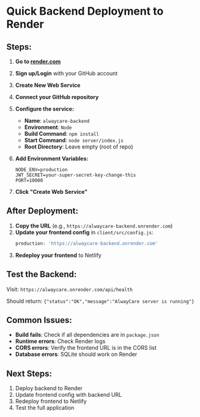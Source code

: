 # Quick Backend Deployment to Render

## Steps:

1. **Go to [render.com](https://render.com)**
2. **Sign up/Login** with your GitHub account
3. **Create New Web Service**
4. **Connect your GitHub repository**
5. **Configure the service:**

   - **Name**: `alwaycare-backend`
   - **Environment**: `Node`
   - **Build Command**: `npm install`
   - **Start Command**: `node server/index.js`
   - **Root Directory**: Leave empty (root of repo)

6. **Add Environment Variables:**
   ```
   NODE_ENV=production
   JWT_SECRET=your-super-secret-key-change-this
   PORT=10000
   ```

7. **Click "Create Web Service"**

## After Deployment:

1. **Copy the URL** (e.g., `https://alwaycare-backend.onrender.com`)
2. **Update your frontend config** in `client/src/config.js`:
   ```javascript
   production: 'https://alwaycare-backend.onrender.com'
   ```
3. **Redeploy your frontend** to Netlify

## Test the Backend:

Visit: `https://alwaycare.onrender.com/api/health`

Should return: `{"status":"OK","message":"AlwayCare server is running"}`

## Common Issues:

- **Build fails**: Check if all dependencies are in `package.json`
- **Runtime errors**: Check Render logs
- **CORS errors**: Verify the frontend URL is in the CORS list
- **Database errors**: SQLite should work on Render

## Next Steps:

1. Deploy backend to Render
2. Update frontend config with backend URL
3. Redeploy frontend to Netlify
4. Test the full application

